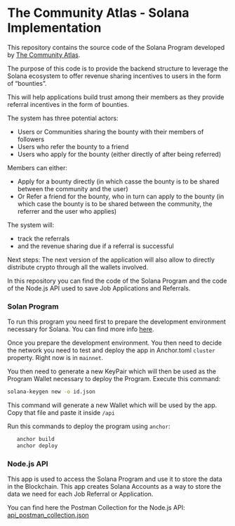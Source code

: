 # The Community Atlas - Solana Implementation

This repository contains the source code of the Solana Program developed by [The Community Atlas](https://thecommunityatlas.com).

The purpose of this code is to provide the backend structure to leverage the Solana ecosystem to offer revenue sharing incentives to users in the form of “bounties”.

This will help applications build trust among their members as they provide referral incentives in the form of bounties.

The system has three potential actors:
- Users or Communities sharing the bounty with their members of followers
- Users who refer the bounty to a friend
- Users who apply for the bounty (either directly of after being referred)

Members can either:
- Apply for a bounty directly (in which casse the bounty is to be shared between the community and the user)
- Or Refer a friend for the bounty, who in turn can apply to the bounty (in which case the bounty is to be shared between the community, the referrer and the user who applies)

The system will:
- track the referrals
- and the revenue sharing due if a referral is successful

Next steps:
The next version of the application will also allow to directly distribute crypto through all the wallets involved.

In this repository you can find the code of the Solana Program and the code of the Node.js API used to save Job Applications and Referrals.

### Solan Program

To run this program you need first to prepare the development environment necessary for Solana. You can find more info [here](https://docs.solana.com/cli/install-solana-cli-tools).

Once you prepare the development environment. You then need to decide the network you need to test and deploy the app in Anchor.toml `cluster` property. Right now is in `mainnet`.

You then need to generate a new KeyPair which will then be used as the Program Wallet necessary to deploy the Program. Execute this command:
```bash
solana-keygen new -o id.json
```

This command will generate a new Wallet which will be used by the app. Copy that file and paste it inside `/api`

Run this commands to deploy the program using `anchor`:
```bash
   anchor build
   anchor deploy
```

### Node.js API

This app is used to access the Solana Program and use it to store the data in the Blockchain.
This app creates Solana Accounts as a way to store the data we need for each Job Referral or Application.

You can find here the Postman Collection for the Node.js API: [api_postman_collection.json](./api_postman_collection.json)